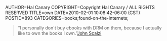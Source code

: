 AUTHOR=Hal Canary
COPYRIGHT=Copyright Hal Canary / ALL RIGHTS RESERVED
TITLE=own
DATE=2010-02-01 10:08:42-06:00 (CST)
POSTID=893
CATEGORIES=books;found-on-the-internets;

> “I personally don't buy ebooks with DRM on them, because I actually like to own the books I own.”[John Scalzi](http://whatever.scalzi.com/2010/01/30/a-quick-note-on-ebook-pricing/)

